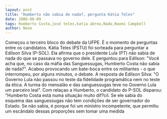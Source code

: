 ```yaml
---
layout: post
title: "Humberto não sabia de nada?, pergunta Kátia Teles"
date: 2006-08-09
tags: Humberto Costa,josé teles,katia abreu,Nada,Naomi Campbell
author: None
---
```


Começou o terceiro bloco do debate da UFPE. É o momento de perguntas entre os candidatos. Kátia Teles (PSTU) foi sorteada para perguntar a Edilson Silva (P-SOL). 
Ela afirma que o presidente Lula (PT) não sabia de nada do que se passava no governo dele. E perguntou para Edilson: \"Você acha que, no caso da máfia das Sanguessugas, Humberto Costa não sabia de nada?\". Acabou provocando um bate-boca entre os militantes - o que interrompeu, por alguns minutos, o debate. 
A resposta de Edilson Silva: \"O Governo Lula não passou no teste da fidelidade programática nem no teste da ética. A turma do mensalão e das sanguessugas teve no Governo Lula um parceiro leal\".
Com relaçao a Humberto, o candidato do P-SOL disparou:
\"Humberto Costa está numa situação muito dif?cil. Se ele sabia do esquema das sanguessugas não tem condições de ser governador do Estado. Se não sabia, é porque foi um ministro incompetente, que permitiu um escândalo dessas proporções sem tomar uma medida 
